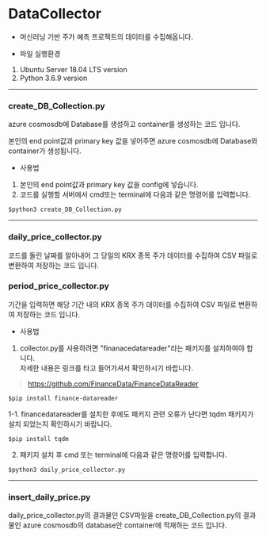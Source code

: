 # DataCollector
- 머신러닝 기반 주가 예측 프로젝트의 데이터를 수집해옵니다.

- 파일 실행환경
1. Ubuntu Server 18.04 LTS version
2. Python 3.6.9 version

------------

### create_DB_Collection.py
 azure cosmosdb에 Database를 생성하고 container를 생성하는 코드 입니다.  
 
 
 본인의 end point값과 primary key 값을 넣어주면 azure cosmosdb에 Database와 container가 생성됩니다.
 
 - 사용법 
 1. 본인의 end point값과 primary key 값을 config에 넣습니다.
 2. 코드를 실행할 서버에서 cmd또는 terminal에 다음과 같은 명령어를 입력합니다.
 ```
 $python3 create_DB_Collection.py
 ```   
 
 

------------

### daily_price_collector.py
 코드를 돌린 날짜를 알아내어 그 당일의 KRX 종목 주가 데이터를 수집하여 CSV 파일로 변환하여 저장하는 코드 입니다.  
 
 

### period_price_collector.py
 기간을 입력하면 해당 기간 내의 KRX 종목 주가 데이터를 수집하여 CSV 파일로 변환하여 저장하는 코드 입니다.
 

- 사용법
1. collector.py를 사용하려면 "finanacedatareader"라는 패키지를 설치하여야 합니다.  
자세한 내용은 링크를 타고 들어가셔서 확인하시기 바랍니다.  
> https://github.com/FinanceData/FinanceDataReader
 ```
 $pip install finance-datareader
 ```  

1-1. financedatareader를 설치한 후에도 패키지 관련 오류가 난다면 tqdm 패키지가 설치 되었는지 확인하시기 바랍니다.
 ```
 $pip install tqdm  
 ```  

2. 패키지 설치 후 cmd 또는 terminal에 다음과 같은 명령어를 입력합니다.
 ```
 $python3 daily_price_collector.py
 ```  

------------

### insert_daily_price.py
 daily_price_collector.py의 결과물인 CSV파일을 create_DB_Collection.py의 결과물인 azure cosmosdb의 database안 container에 적재하는 코드 입니다. 



